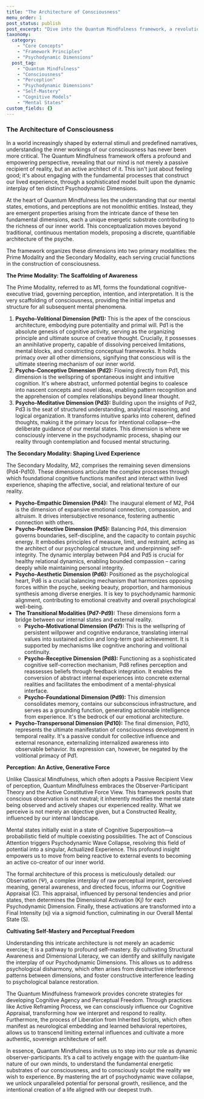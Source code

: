 ```yaml
---
title: "The Architecture of Consciousness"
menu_order: 1
post_status: publish
post_excerpt: "Dive into the Quantum Mindfulness framework, a revolutionary model that unveils the intricate architecture of human consciousness. Discover how our perception actively shapes reality through the dynamic interplay of ten Psychodynamic Dimensions, moving beyond passive observation to conscious co-creation."
taxonomy:
  category:
    - "Core Concepts"
    - "Framework Principles"
    - "Psychodynamic Dimensions"
  post_tag:
    - "Quantum Mindfulness"
    - "Consciousness"
    - "Perception"
    - "Psychodynamic Dimensions"
    - "Self-Mastery"
    - "Cognitive Models"
    - "Mental States"
custom_fields: {}
---
```


### The Architecture of Consciousness

In a world increasingly shaped by external stimuli and predefined narratives, understanding the inner workings of our consciousness has never been more critical. The Quantum Mindfulness framework offers a profound and empowering perspective, revealing that our mind is not merely a passive recipient of reality, but an active architect of it. This isn't just about feeling good; it's about engaging with the fundamental processes that construct our lived experience, through a sophisticated model built upon the dynamic interplay of ten distinct Psychodynamic Dimensions.

At the heart of Quantum Mindfulness lies the understanding that our mental states, emotions, and perceptions are not monolithic entities. Instead, they are emergent properties arising from the intricate dance of these ten fundamental dimensions, each a unique energetic substrate contributing to the richness of our inner world. This conceptualization moves beyond traditional, continuous mentation models, proposing a discrete, quantifiable architecture of the psyche.

The framework organizes these dimensions into two primary modalities: the Prime Modality and the Secondary Modality, each serving crucial functions in the construction of consciousness.

**The Prime Modality: The Scaffolding of Awareness**

The Prime Modality, referred to as M1, forms the foundational cognitive-executive triad, governing perception, intention, and interpretation. It is the very scaffolding of consciousness, providing the initial impetus and structure for all subsequent mental phenomena.

1.  **Psycho-Volitional Dimension (Pd1):** This is the apex of the conscious architecture, embodying pure potentiality and primal will. Pd1 is the absolute genesis of cognitive activity, serving as the organizing principle and ultimate source of creative thought. Crucially, it possesses an annihilative property, capable of dissolving perceived limitations, mental blocks, and constricting conceptual frameworks. It holds primacy over all other dimensions, signifying that conscious will is the ultimate steering mechanism of our inner world.
2.  **Psycho-Conceptive Dimension (Pd2):** Flowing directly from Pd1, this dimension is the wellspring of spontaneous insight and intuitive cognition. It's where abstract, unformed potential begins to coalesce into nascent concepts and novel ideas, enabling pattern recognition and the apprehension of complex relationships beyond linear thought.
3.  **Psycho-Meditative Dimension (Pd3):** Building upon the insights of Pd2, Pd3 is the seat of structured understanding, analytical reasoning, and logical organization. It transforms intuitive sparks into coherent, defined thoughts, making it the primary locus for intentional collapse—the deliberate guidance of our mental states. This dimension is where we consciously intervene in the psychodynamic process, shaping our reality through contemplation and focused mental structuring.

**The Secondary Modality: Shaping Lived Experience**

The Secondary Modality, M2, comprises the remaining seven dimensions (Pd4-Pd10). These dimensions articulate the complex processes through which foundational cognitive functions manifest and interact within lived experience, shaping the affective, social, and relational texture of our reality.

*   **Psycho-Empathic Dimension (Pd4):** The inaugural element of M2, Pd4 is the dimension of expansive emotional connection, compassion, and altruism. It drives intersubjective resonance, fostering authentic connection with others.
*   **Psycho-Protective Dimension (Pd5):** Balancing Pd4, this dimension governs boundaries, self-discipline, and the capacity to contain psychic energy. It embodies principles of measure, limit, and restraint, acting as the architect of our psychological structure and underpinning self-integrity. The dynamic interplay between Pd4 and Pd5 is crucial for healthy relational dynamics, enabling bounded compassion – caring deeply while maintaining personal integrity.
*   **Psycho-Aesthetic Dimension (Pd6):** Positioned as the psychological heart, Pd6 is a crucial balancing mechanism that harmonizes opposing forces within the psyche, seeking beauty, proportion, and harmonious synthesis among diverse energies. It is key to psychodynamic harmonic alignment, contributing to emotional creativity and overall psychological well-being.
*   **The Transitional Modalities (Pd7-Pd9):** These dimensions form a bridge between our internal states and external reality.
    *   **Psycho-Motivational Dimension (Pd7):** This is the wellspring of persistent willpower and cognitive endurance, translating internal values into sustained action and long-term goal achievement. It is supported by mechanisms like cognitive anchoring and volitional continuity.
    *   **Psycho-Receptive Dimension (Pd8):** Functioning as a sophisticated cognitive self-correction mechanism, Pd8 refines perception and reassesses beliefs through feedback integration. It enables the conversion of abstract internal experiences into concrete external realities and facilitates the embodiment of a mental-physical interface.
    *   **Psycho-Foundational Dimension (Pd9):** This dimension consolidates memory, contains our subconscious infrastructure, and serves as a grounding function, generating actionable intelligence from experience. It's the bedrock of our emotional architecture.
*   **Psycho-Transpersonal Dimension (Pd10):** The final dimension, Pd10, represents the ultimate manifestation of consciousness development in temporal reality. It's a passive conduit for collective influence and external resonance, externalizing internalized awareness into observable behavior. Its expression can, however, be negated by the volitional primacy of Pd1.

**Perception: An Active, Generative Force**

Unlike Classical Mindfulness, which often adopts a Passive Recipient View of perception, Quantum Mindfulness embraces the Observer-Participant Theory and the Active Constitutive Force View. This framework posits that conscious observation is not neutral; it inherently modifies the mental state being observed and actively shapes our experienced reality. What we perceive is not merely an objective given, but a Constructed Reality, influenced by our internal landscape.

Mental states initially exist in a state of Cognitive Superposition—a probabilistic field of multiple coexisting possibilities. The act of Conscious Attention triggers Psychodynamic Wave Collapse, resolving this field of potential into a singular, Actualized Experience. This profound insight empowers us to move from being reactive to external events to becoming an active co-creator of our inner world.

The formal architecture of this process is meticulously detailed: our Observation (Ψ), a complex interplay of raw perceptual imprint, perceived meaning, general awareness, and directed focus, informs our Cognitive Appraisal (C). This appraisal, influenced by personal tendencies and prior states, then determines the Dimensional Activation (Kj) for each Psychodynamic Dimension. Finally, these activations are transformed into a Final Intensity (xj) via a sigmoid function, culminating in our Overall Mental State (S).

**Cultivating Self-Mastery and Perceptual Freedom**

Understanding this intricate architecture is not merely an academic exercise; it is a pathway to profound self-mastery. By cultivating Structural Awareness and Dimensional Literacy, we can identify and skillfully navigate the interplay of our Psychodynamic Dimensions. This allows us to address psychological disharmony, which often arises from destructive interference patterns between dimensions, and foster constructive interference leading to psychological balance restoration.

The Quantum Mindfulness framework provides concrete strategies for developing Cognitive Agency and Perceptual Freedom. Through practices like Active Reframing Process, we can consciously influence our Cognitive Appraisal, transforming how we interpret and respond to reality. Furthermore, the process of Liberation from Inherited Scripts, which often manifest as neurological embedding and learned behavioral repertoires, allows us to transcend limiting external influences and cultivate a more authentic, sovereign architecture of self.

In essence, Quantum Mindfulness invites us to step into our role as dynamic observer-participants. It’s a call to actively engage with the quantum-like nature of our own minds, to understand the fundamental energetic substrates of our consciousness, and to consciously sculpt the reality we wish to experience. By mastering the art of psychodynamic wave collapse, we unlock unparalleled potential for personal growth, resilience, and the intentional creation of a life aligned with our deepest truth.